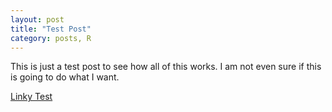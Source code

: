 ```yaml
---
layout: post
title: "Test Post"
category: posts, R
---
```


This is just a test post to see how all of this works.  I am not even sure if this is
going to do what I want.

[Linky Test](http://jwhollister.com)